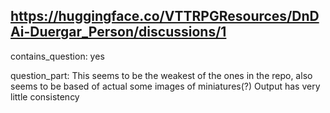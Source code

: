 ## https://huggingface.co/VTTRPGResources/DnDAi-Duergar_Person/discussions/1

contains_question: yes

question_part: This seems to be the weakest of the ones in the repo, also seems to be based of actual some images of miniatures(?) Output has very little consistency